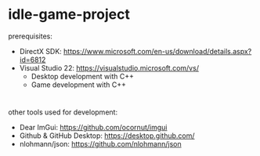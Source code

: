 # idle-game-project

prerequisites:
- DirectX SDK: https://www.microsoft.com/en-us/download/details.aspx?id=6812
- Visual Studio 22: https://visualstudio.microsoft.com/vs/
    - Desktop development with C++
    - Game development with C++
#
other tools used for development:
- Dear ImGui: https://github.com/ocornut/imgui
- Github & GitHub Desktop: https://desktop.github.com/
- nlohmann/json: https://github.com/nlohmann/json
